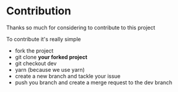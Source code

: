 # Contribution

Thanks so much for considering to contribute to this project

To contribute it's really simple

- fork the project
- git clone **your forked project**
- git checkout dev
- yarn (because we use yarn)
- create a new branch and tackle your issue
- push you branch and create a merge request to the dev branch